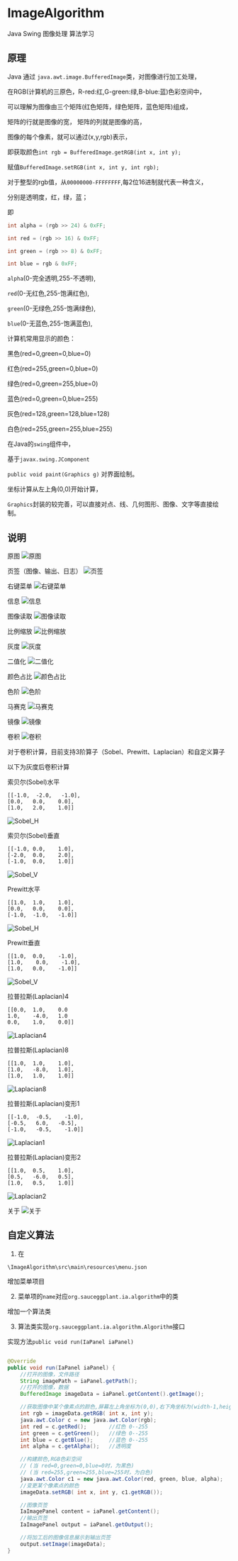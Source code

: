 # ImageAlgorithm

Java Swing 图像处理 算法学习

## 原理

Java 通过 `java.awt.image.BufferedImage`类，对图像进行加工处理，

在RGB(计算机的三原色，R-red:红,G-green:绿,B-blue:蓝)色彩空间中，

可以理解为图像由三个矩阵(红色矩阵，绿色矩阵，蓝色矩阵)组成，

矩阵的行就是图像的宽， 矩阵的列就是图像的高，

图像的每个像素，就可以通过(x,y,rgb)表示，

即获取颜色`int rgb = BufferedImage.getRGB(int x, int y);`

赋值`BufferedImage.setRGB(int x, int y, int rgb);`

对于整型的rgb值，从`00000000-FFFFFFFF`,每2位16进制就代表一种含义，

分别是透明度，红，绿，蓝；

即

```java
int alpha = (rgb >> 24) & 0xFF;
```

```java
int red = (rgb >> 16) & 0xFF;
```

```java
int green = (rgb >> 8) & 0xFF;
```

```java
int blue = rgb & 0xFF;
```

`alpha`(0-完全透明,255-不透明),

`red`(0-无红色,255-饱满红色),

`green`(0-无绿色,255-饱满绿色),

`blue`(0-无蓝色,255-饱满蓝色),

计算机常用显示的颜色：

黑色(red=0,green=0,blue=0)

红色(red=255,green=0,blue=0)

绿色(red=0,green=255,blue=0)

蓝色(red=0,green=0,blue=255)

灰色(red=128,green=128,blue=128)

白色(red=255,green=255,blue=255)

在Java的`swing`组件中，

基于`javax.swing.JComponent`

`public void paint(Graphics g)` 对界面绘制。

坐标计算从左上角(0,0)开始计算，

`Graphics`封装的较完善，可以直接对点、线、几何图形、图像、文字等直接绘制。

## 说明

原图
![原图](image/Demo.png)

页签（图像、输出、日志）
![页签](image/Log.png)

右键菜单
![右键菜单](image/PopMenu.png)

信息
![信息](image/Info.png)

图像读取
![图像读取](image/Open.png)

比例缩放
![比例缩放](image/Zoom.png)

灰度
![灰度](image/Gray.png)

二值化
![二值化](image/Binarization.png)

颜色占比
![颜色占比](image/ColorRatio.png)

色阶
![色阶](image/ColorScale.png)

马赛克
![马赛克](image/Mosaic.png)

镜像
![镜像](image/Mirror.png)

卷积
![卷积](image/Convolution.png)

对于卷积计算，目前支持3阶算子（Sobel、Prewitt、Laplacian）和自定义算子

以下为灰度后卷积计算

索贝尔(Sobel)水平

```
[[-1.0,  -2.0,   -1.0],
[0.0,   0.0,    0.0],
[1.0,   2.0,    1.0]]
```

![Sobel_H](image/convolution/Sobel_H.png)

索贝尔(Sobel)垂直

```
[[-1.0, 0.0,    1.0],
[-2.0,  0.0,    2.0],
[-1.0,  0.0,    1.0]]
```

![Sobel_V](image/convolution/Sobel_V.png)

Prewitt水平

```
[[1.0,  1.0,    1.0],
[0.0,   0.0,    0.0],
[-1.0,  -1.0,   -1.0]]
```

![Sobel_H](image/convolution/Prewitt_H.png)

Prewitt垂直

```
[[1.0,  0.0,    -1.0],
[1.0,    0.0,    -1.0],
[1.0,   0.0,    -1.0]]
```

![Sobel_V](image/convolution/Prewitt_V.png)

拉普拉斯(Laplacian)4

```
[[0.0,  1.0,    0.0
1.0,    -4.0,   1.0
0.0,    1.0,    0.0]]
```

![Laplacian4](image/convolution/Laplacian4.png)

拉普拉斯(Laplacian)8

```
[[1.0,  1.0,    1.0],
[1.0,   -8.0,   1.0],
[1.0,   1.0,    1.0]]
```

![Laplacian8](image/convolution/Laplacian8.png)

拉普拉斯(Laplacian)变形1

```
[[-1.0,  -0.5,    -1.0],
[-0.5,   6.0,   -0.5],
[-1.0,   -0.5,    -1.0]]
```

![Laplacian1](image/convolution/Laplacian1.png)

拉普拉斯(Laplacian)变形2

```
[[1.0,  0.5,    1.0],
[0.5,   -6.0,   0.5],
[1.0,   0.5,    1.0]]
```

![Laplacian2](image/convolution/Laplacian2.png)

关于
![关于](image/About.png)

## 自定义算法

1. 在

```
\ImageAlgorithm\src\main\resources\menu.json
```

增加菜单项目

2. 菜单项的`name`对应`org.sauceggplant.ia.algorithm`中的类

增加一个算法类

3. 算法类实现`org.sauceggplant.ia.algorithm.Algorithm`接口

实现方法`public void run(IaPanel iaPanel)`

```java

@Override
public void run(IaPanel iaPanel) {
    //打开的图像，文件路径
    String imagePath = iaPanel.getPath();
    //打开的图像，数据
    BufferedImage imageData = iaPanel.getContent().getImage();

    //获取图像中某个像素点的颜色,屏幕左上角坐标为(0,0),右下角坐标为(width-1,height-1)
    int rgb = imageData.getRGB( int x, int y);
    java.awt.Color c = new java.awt.Color(rgb);
    int red = c.getRed();       //红色 0--255
    int green = c.getGreen();   //绿色 0--255
    int blue = c.getBlue();     //蓝色 0--255
    int alpha = c.getAlpha();   //透明度

    //构建颜色,RGB色彩空间
    // (当 red=0,green=0,blue=0时，为黑色)
    // (当 red=255,green=255,blue=255时，为白色)
    java.awt.Color c1 = new java.awt.Color(red, green, blue, alpha);
    //变更某个像素点的颜色
    imageData.setRGB( int x, int y, c1.getRGB());

    //图像页签
    IaImagePanel content = iaPanel.getContent();
    //输出页签
    IaImagePanel output = iaPanel.getOutput();

    //将加工后的图像信息展示到输出页签
    output.setImage(imageData);
}
```